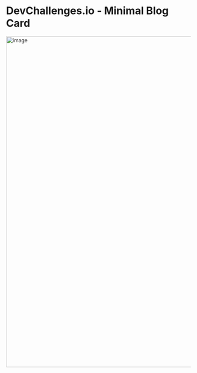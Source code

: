 # DevChallenges.io - Minimal Blog Card

<img width="1911" height="901" alt="image" src="https://github.com/user-attachments/assets/e2455a82-07d8-455c-91eb-64bc596b89af" />
